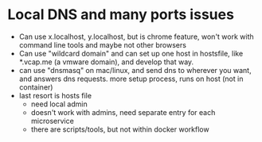 # Local DNS and many ports issues

- Can use x.localhost, y.localhost, but is chrome feature, won't work with
  command line tools and maybe not other browsers
- Can use "wildcard domain" and can set up one host in hostsfile, like *.vcap.me
  (a vmware domain), and develop that way.
- can use "dnsmasq" on mac/linux, and send dns to wherever you want, and answers
  dns requests. more setup process, runs on host (not in container)
- last resort is hosts file
  - need local admin
  - doesn't work with admins, need separate entry for each microservice
  - there are scripts/tools, but not within docker workflow


